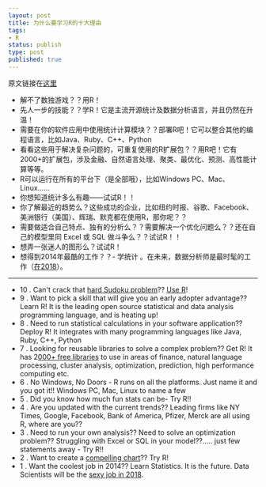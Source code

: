 ```yaml
--- 
layout: post
title: 为什么要学习R的十大理由
tags: 
- R
status: publish
type: post
published: true
---
```

原文链接在<a href="http://www.rcasts.com/2011/05/10-reasons-why-you-should-learn-r.html" target="_blank">这里</a>

- 解不了数独游戏？？用R！
- 先人一步的技能？？学R！它是主流开源统计及数据分析语言，并且仍然在升温！
- 需要在你的软件应用中使用统计计算模块？？部署R吧！它可以整合其他的编程语言，比如Java、Ruby、C++、Python
- 看看这些用于解决复杂问题的，可重复使用的R扩展包？？用R吧！它有2000+的扩展包，涉及金融、自然语言处理、聚类、最优化、预测、高性能计算等等。
- R可以运行在所有的平台下（是全部哦），比如Windows PC、Mac、Linux……
- 你想知道统计多么有趣——试试R！！
- 你了解最近的趋势么？这些成功的企业，比如纽约时报、谷歌、Facebook、美洲银行（美国）、辉瑞、默克都在使用R，那你呢？？
- 需要做适合自己特点、独有的分析么？？需要解决一个优化问题么？？还在自己的模型里同 Excel 或 SQL 做斗争么？？试试R！！
- 想弄一张迷人的图形么？试试R！
- 想得到2014年最酷的工作？？- 学统计 。在未来，数据分析师是最时髦的工作（<a href="http://www.rcasts.com/2011/03/why-learn-r.html" target="_blank">在2018</a>）。

********

- 10 . Can't crack that <a href="http://www.usatoday.com/news/offbeat/2006-11-06-sudoku_x.htm" target="_blank">hard Sudoku problem</a>?? <a href="https://gist.github.com/982555" target="_blank">Use R</a>!
- 9 . Want to pick a skill that will give you an early adopter advantage?? Learn R! It is the leading open source statistical and data analysis programming language, and is heating up!
- 8 . Need to run statistical calculations in your software application?? Deploy R! It integrates with many programming languages like Java, Ruby, C++, Python
- 7 . Looking for reusable libraries to solve a complex problem?? Get R! It has 2<a href="http://cran.r-project.org/web/views/" target="_blank">000+ free libraries</a> to use in areas of finance, natural language processing, cluster analysis, optimization, prediction, high performance computing etc.
- 6 . No Windows, No Doors - R runs on all the platforms. Just name it and you got it!! Windows PC, Mac, Linux to name a few
- 5 . Did you know how much fun stats can be- Try R!!
- 4 . Are you updated with the current trends?? Leading firms like NY Times, Google, Facebook, Bank of America, Pfizer, Merck are all using R, where are you??
- 3 . Need to run your own analysis?? Need to solve an optimization problem?? Struggling with Excel or SQL in your model??..... just few statements away - Try R!!
- 2 . Want to create a <a href="http://www.facebook.com/notes/facebook-engineering/visualizing-friendships/469716398919" target="_blank">compelling chart</a>?? Try R!
- 1 . Want the coolest job in 2014?? Learn Statistics. It is the future. Data Scientists will be the <a href="http://www.rcasts.com/2011/03/why-learn-r.html" target="_blank">sexy job in 2018</a>.


